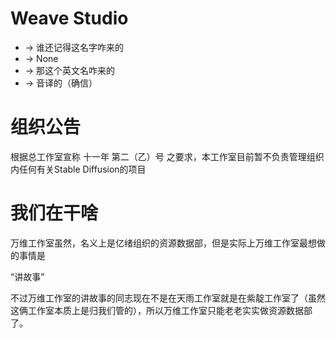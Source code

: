 # Weave Studio
* -> 谁还记得这名字咋来的
* -> None 
* -> 那这个英文名咋来的
* -> 音译的（确信）

# 组织公告

根据总工作室宣称 十一年 第二（乙）号 之要求，本工作室目前暂不负责管理组织内任何有关Stable Diffusion的项目

# 我们在干啥
万维工作室虽然，名义上是亿绪组织的资源数据部，但是实际上万维工作室最想做的事情是

“讲故事”

不过万维工作室的讲故事的同志现在不是在天雨工作室就是在紫靛工作室了（虽然这俩工作室本质上是归我们管的），所以万维工作室只能老老实实做资源数据部了。
